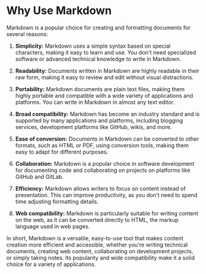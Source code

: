 # Why Use Markdown

Markdown is a popular choice for creating and formatting documents for several reasons:

1. **Simplicity:** Markdown uses a simple syntax based on special characters, making it easy to learn and use. You don't need specialized software or advanced technical knowledge to write in Markdown.

2. **Readability:** Documents written in Markdown are highly readable in their raw form, making it easy to review and edit without visual distractions.

3. **Portability:** Markdown documents are plain text files, making them highly portable and compatible with a wide variety of applications and platforms. You can write in Markdown in almost any text editor.

4. **Broad compatibility:** Markdown has become an industry standard and is supported by many applications and platforms, including blogging services, development platforms like GitHub, wikis, and more.

5. **Ease of conversion:** Documents in Markdown can be converted to other formats, such as HTML or PDF, using conversion tools, making them easy to adapt for different purposes.

6. **Collaboration:** Markdown is a popular choice in software development for documenting code and collaborating on projects on platforms like GitHub and GitLab.

7. **Efficiency:** Markdown allows writers to focus on content instead of presentation. This can improve productivity, as you don't need to spend time adjusting formatting details.

8. **Web compatibility:** Markdown is particularly suitable for writing content on the web, as it can be converted directly to HTML, the markup language used in web pages.

In short, Markdown is a versatile, easy-to-use tool that makes content creation more efficient and accessible, whether you're writing technical documents, creating web content, collaborating on development projects, or simply taking notes. Its popularity and wide compatibility make it a solid choice for a variety of applications.